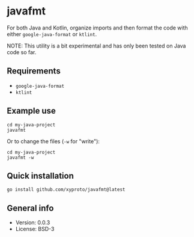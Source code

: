 # javafmt

For both Java and Kotlin, organize imports and then format the code with either `google-java-format` or `ktlint`.

NOTE: This utility is a bit experimental and has only been tested on Java code so far.

## Requirements

* `google-java-format`
* `ktlint`

## Example use

```
cd my-java-project
javafmt
```

Or to change the files (`-w` for "write"):

```
cd my-java-project
javafmt -w
```

## Quick installation

    go install github.com/xyproto/javafmt@latest

## General info

* Version: 0.0.3
* License: BSD-3
